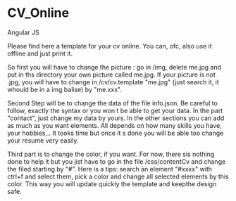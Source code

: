 # CV_Online

Angular JS

Please find here a template for your cv online. You can, ofc, also use it offline and just print it.

So first you will have to change the picture : go in /img, delete me.jpg and put in ths directory your own picture called me.jpg. If your picture is  not .jpg, you will have to change in /cv/cv.template "me.jpg" (just search it, it whould be in a img balise) by "me.xxx".

Second Step will be to change the data of the file info.json. Be careful to follow, exactly the syntax or you won t be able to get your data. In the part "contact", just change my data by yours. In the other sections you can add as much as you want elements. All depends on how many skills you have, your hobbies,.. It tooks time but once it s done you will be able too change your resume very easily.

Third part is to change the color, if you want. For now, there sis nothing done to help it but you jist have to go in the file /css/contentCv and change the filed starting by "#". Here is a tips: search an element "#xxxx" with ctrl+f and select them, pick a color and change all selected elements by this color. This way you will update quickly the template and keepthe design safe.
